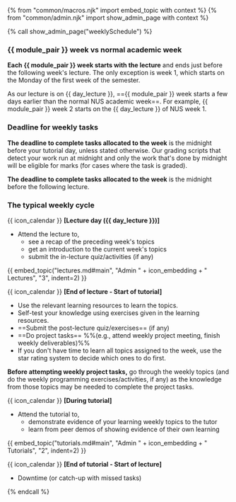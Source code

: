 {% from "common/macros.njk" import embed_topic with context %}
{% from "common/admin.njk" import show_admin_page with context %}

{% call show_admin_page("weeklySchedule") %}
<div id="main">

</div>

<div id="week-definition">

### {{ module_pair }} week vs normal academic week

**Each {{ module_pair }} week starts with the lecture** and ends just before the following week's lecture. The only exception is week 1, which starts on the Monday of the first week of the semester. <div tags="m--cs2103 m--cs2113 m--tic4001">As our lecture is on {{ day_lecture }}, =={{ module_pair }} week starts a few days earlier than the normal NUS academic week==. For example, {{ module_pair }} week 2 starts on the {{ day_lecture }} of NUS week 1.</div>
</div>
<p/>
<div tags="m--cs2103 m--cs2113 m--tic4001" id="deadline-definition">

### Deadline for weekly tasks

<div tags="m--cs2103 m--cs2113">

**The deadline to complete tasks allocated to the week** is the <tooltip content="e.g., if your tutorial is on Thursday, the deadline is Wednesday 23.59">midnight before your tutorial day</tooltip>, unless stated otherwise. Our grading scripts that detect your work run at midnight and only the work that's done by midnight will be eligible for marks (for cases where the task is graded).
</div>
<div tags="m--tic4001">

**The deadline to complete tasks allocated to the week** is the midnight before the following lecture.
</div>
</div>

<div tags="m--cs2103 m--cs2113">

### The typical weekly cycle

{{ icon_calendar }} **[Lecture day ({{ day_lecture }})]**<br>

* Attend the lecture to, 
  * see a recap of the preceding week's topics
  * get an introduction to the current week's topics
  * submit the in-lecture quiz/activities (if any)

{{ embed_topic("lectures.md#main", "Admin " + icon_embedding + " Lectures", "3", indent=2) }}

<p/>

{{ icon_calendar }} **[End of lecture - Start of tutorial]**<br>
 
 * Use the relevant learning resources to learn the topics.
 * Self-test your knowledge using exercises given in the learning resources. 
 * ==Submit the post-lecture quiz/exercises== (if any)
 * ==Do project tasks== %%(e.g., attend weekly project meeting, finish weekly deliverables)%%
 * If you don't have time to learn all topics assigned to the week, use the star rating system to decide which ones to do first.

<div tags="m--cs2103 m--cs2113 m--tic2002">
<box type="warning">

<span id="before-attempting-tasks">

**Before attempting weekly project tasks,** go through the weekly topics (and do the weekly programming exercises/activities, if any) as the knowledge from those topics may be needed to complete the project tasks.
</span>

</box>
</div>

<p/>

{{ icon_calendar }} **[During tutorial]**<br>
 
* Attend the tutorial to,
  * demonstrate evidence of your learning weekly topics to the tutor
  * learn from peer demos of showing evidence of their own learning

{{ embed_topic("tutorials.md#main", "Admin " + icon_embedding + " Tutorials", "2", indent=2) }}
<p/>

{{ icon_calendar }} **[End of tutorial - Start of lecture]**<br>

* Downtime (or catch-up with missed tasks)

</div>

</div>

{% endcall %}
